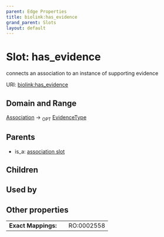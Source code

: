 ```yaml
---
parent: Edge Properties
title: biolink:has_evidence
grand_parent: Slots
layout: default
---
```


# Slot: has_evidence


connects an association to an instance of supporting evidence

URI: [biolink:has_evidence](https://w3id.org/biolink/vocab/has_evidence)

## Domain and Range

[Association](Association.md) ->  <sub>OPT</sub> [EvidenceType](EvidenceType.md)

## Parents

 *  is_a: [association slot](association_slot.md)

## Children


## Used by


## Other properties

|  |  |  |
| --- | --- | --- |
| **Exact Mappings:** | | RO:0002558 |

